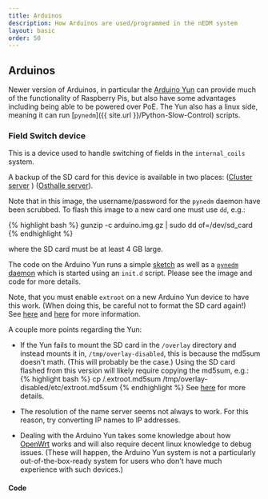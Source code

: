 ```yaml
---
title: Arduinos
description: How Arduinos are used/programmed in the nEDM system
layout: basic
order: 50
---
```


## Arduinos

Newer version of Arduinos, in particular the [Arduino Yun](https://www.arduino.cc/en/Main/ArduinoBoardYun)
can provide much of the functionality of Raspberry Pis, but also have some
advantages including being able to be powered over PoE.  The Yun also has a
linux side, meaning it can run [`pynedm`]({{ site.url }}/Python-Slow-Control)
scripts.

### Field Switch device

This is a device used to handle switching of fields in the `internal_coils`
system.

A backup of the SD card for this device is available in two places:
([Cluster server](http://10.155.59.88/_attachments/nedm%2Fsystem_health/arduino_backup/arduino.img.gz) ) ([Osthalle server](http://db.nedm1/_attachments/nedm%2Fsystem_health/arduino_backup/arduino.img.gz)).

Note that in this image, the username/password for the `pynedm` daemon have
been scrubbed.  To flash this image to a new card one must use `dd`, e.g.:

{% highlight bash %}
gunzip -c arduino.img.gz | sudo dd of=/dev/sd_card
{% endhighlight %}

where the SD card must be at least 4 GB large.

The code on the Arduino Yun runs a simple [sketch](#code) as well as a
[`pynedm` daemon](#code) which is started using an `init.d` script.
Please see the image and code for more details.

Note, that you must enable `extroot` on a new Arduino Yun device to have this
work.  (When doing this, be careful not to format the SD card again!)  See
[here](https://www.arduino.cc/en/Tutorial/ExpandingYunDiskSpace) and
[here](http://wiki.openwrt.org/doc/howto/extroot) for more information.

A couple more points regarding the Yun:

* If the Yun fails to mount the SD card in the `/overlay` directory and instead
mounts it in, `/tmp/overlay-disabled`, this is because the md5sum doesn't
math.  (This will probably be the case.)  Using the SD card flashed from this
version will likely require copying the md5sum, e.g.:
{% highlight bash %}
cp /.extroot.md5sum /tmp/overlay-disabled/etc/extroot.md5sum
{% endhighlight %}
See [here](https://forum.openwrt.org/viewtopic.php?id=28980) for more details.

* The resolution of the name server seems not always to work.  For this reason,
try converting IP names to IP addresses.
* Dealing with the Arduino Yun takes some knowledge about how
[OpenWrt](https://openwrt.org/) works and will also require decent linux
knowledge to debug issues.  (These will happen, the Arduino Yun system is not a
particularly out-of-the-box-ready system for users who don't have much
experience with such devices.)

#### Code

<script src="https://gist.github.com/mgmarino/9ecdff8780a42ee803f5.js"></script>
